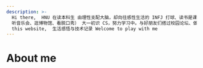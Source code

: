 ```yaml
---
description: >-
  Hi there,  HNU 在读本科生 由理性支配大脑，却向往感性生活的 INFJ 打球、读书是课余生活的主要内容 喜欢时常去探索新鲜事物（e.g.,
  听音乐会、逛博物馆、看脱口秀） 大一初识 CS，努力学习中。与好朋友们搭过校园论坛、做过可视化研究、目前正在学习漏洞分析 Content about
  this website,  生活感悟与技术记录 Welcome to play with me
---
```


# About me

